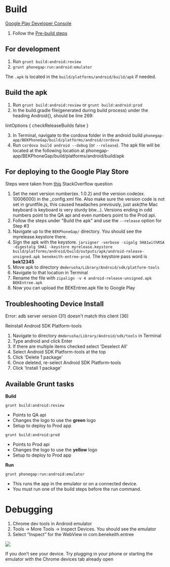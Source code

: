 # Build

[Google Play Developer Console](https://play.google.com/apps/publish/)

1. Follow the [Pre-build steps]()

## For development

1. Run ```grunt build:android:review```
2. ```grunt phonegap:run:android:emulator```

The ```.apk``` is located in the ```build/platforms/android/build/apk``` if needed.

## Build the apk

1. Run ```grunt build:android:review``` or ```grunt build:android:prod```
2. In the build.gradle file(generated during build process) under the heading Android{}, should be line 269:

lintOptions {
	checkReleaseBuilds false
}

3. In Terminal, navigate to the cordova folder in the android build ```phonegap-app/BEKPhoneGap/build/platforms/android/cordova```
4. Run ```cordova build android --debug``` (or ```--release```). The apk file will be located at the following location at phonegap-app/BEKPhoneGap/build/platforms/android/build/apk

## For deploying to the Google Play Store

Steps were taken from [this](http://stackoverflow.com/questions/26449512/how-to-create-singed-apk-file-using-cordova-command-line-interface) StackOverflow question

1. Set the next version number(ex. 1.0.2) and the version code(ex. 10006000) in the _config.xml file.  Also make sure the version code is not set in gruntfile.js, this caused headaches previously, just ask(the Mac keyboard is keyboard is very sturdy btw...).  Versions ending in odd numbers point to the QA api and even numbers point to the Prod api.
2. Follow the steps under "Build the apk" and use the ```--release``` option for Step #3
3. Navigate up to the ```BEKPhoneGap/``` directory. You should see the myrelease.keystore there.
4. Sign the apk with the keystore. ```jarsigner -verbose -sigalg SHA1withRSA -digestalg SHA1 -keystore myrelease.keystore build/platforms/android/build/outputs/apk/android-release-unsigned.apk benekeith-entree-prod```. The keystore pass word is **bek12345**
5. Move apk to directory ```dmderusha/Library/Android/sdk/platform-tools```
6. Navigate to that location in Terminal
6. Rename the file with ```zipalign -v 4 android-release-unsigned.apk BEKEntree.apk```
7. Now you can upload the BEKEntree.apk file to Google Play

## Troubleshooting Device Install

Error: adb server version (31) doesn't match this client (36)

Reinstall Android SDK Platform-tools

1. Navigate to directory ```dmderusha/Library/Android/sdk/tools``` in Terminal
2. Type android and click Enter
3. If there are multiple items checked select 'Deselect All'
4. Select Android SDK Platform-tools at the top
5. Click 'Delete 1 package'
6. Once deleted, re-select Android SDK Platform-tools
7. Click 'Install 1 package'


## Available Grunt tasks

**Build**

```grunt build:android:review```

- Points to QA api
- Changes the logo to use the **green** logo
- Setup to deploy to Prod app

```grunt build:android:prod```

- Points to Prod api
- Changes the logo to use the **yellow** logo
- Setup to deploy to Prod app

**Run**

```grunt phonegap:run:android:emulator```

- This runs the app in the emulator or on a connected device.
- You must run one of the build steps before the run command.

# Debugging

1. Chrome dev tools in Android emulator
2. Tools -> More Tools -> Inspect Devices. You should see the emulator
3. Select “Inspect” for the WebView in com.benekeith.entree

![](images/screenshot-8.png)

If you don’t see your device. Try plugging in your phone or starting the emulator with the Chrome devices tab already open